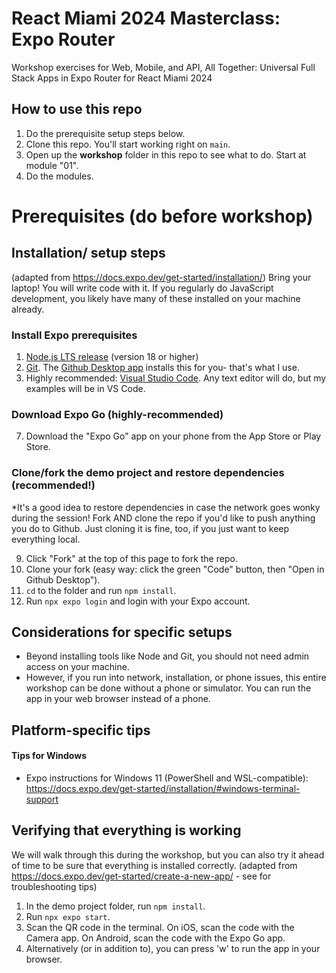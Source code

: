 # React Miami 2024 Masterclass: Expo Router
Workshop exercises for Web, Mobile, and API, All Together: Universal Full Stack Apps in Expo Router for React Miami 2024

## How to use this repo
1. Do the prerequisite setup steps below.
2. Clone this repo. You'll start working right on `main`.
3. Open up the **workshop** folder in this repo to see what to do. Start at module "01".
4. Do the modules.

# Prerequisites (do before workshop)

## Installation/ setup steps
(adapted from https://docs.expo.dev/get-started/installation/)
Bring your laptop! You will write code with it. If you regularly do JavaScript development, you likely have many of these installed on your machine already.

### Install Expo prerequisites
1. [Node.js LTS release](https://nodejs.org/en/) (version 18 or higher)
2. [Git](https://git-scm.com/). The [Github Desktop app](https://desktop.github.com/) installs this for you- that's what I use.
3. Highly recommended: [Visual Studio Code](https://code.visualstudio.com/download). Any text editor will do, but my examples will be in VS Code.
### Download Expo Go (highly-recommended)
7. Download the "Expo Go" app on your phone from the App Store or Play Store.
### Clone/fork the demo project and restore dependencies (recommended!)
*It's a good idea to restore dependencies in case the network goes wonky during the session! Fork AND clone the repo if you'd like to push anything you do to Github. Just cloning it is fine, too, if you just want to keep everything local.

9. Click "Fork" at the top of this page to fork the repo.
10. Clone your fork (easy way: click the green "Code" button, then "Open in Github Desktop").
11. `cd` to the folder and run `npm install`.
12. Run `npx expo login` and login with your Expo account.

## Considerations for specific setups
- Beyond installing tools like Node and Git, you should not need admin access on your machine.
- However, if you run into network, installation, or phone issues, this entire workshop can be done without a phone or simulator. You can run the app in your web browser instead of a phone.

## Platform-specific tips
#### Tips for Windows
- Expo instructions for Windows 11 (PowerShell and WSL-compatible): https://docs.expo.dev/get-started/installation/#windows-terminal-support

## Verifying that everything is working
We will walk through this during the workshop, but you can also try it ahead of time to be sure that everything is installed correctly.
(adapted from https://docs.expo.dev/get-started/create-a-new-app/ - see for troubleshooting tips)
1. In the demo project folder, run `npm install`.
2. Run `npx expo start`.
3. Scan the QR code in the terminal. On iOS, scan the code with the Camera app. On Android, scan the code with the Expo Go app.
4. Alternatively (or in addition to), you can press 'w' to run the app in your browser.
